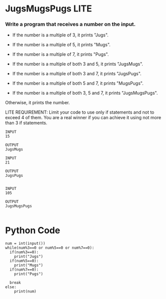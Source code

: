 # JugsMugsPugs LITE
### Write a program that receives a number on the input.
  - If the number is a multiple of 3, it prints "Jugs". 
  - If the number is a multiple of 5, it prints "Mugs".
  - If the number is a multiple of 7, it prints "Pugs".

  - If the number is a multiple of both 3 and 5, it prints "JugsMugs".
  - If the number is a multiple of both 3 and 7, it prints "JugsPugs".
  - If the number is a multiple of both 5 and 7, it prints "MugsPugs".
  - If the number is a multiple of both 3, 5 and 7, it prints "JugsMugsPugs".

Otherwise, it prints the number.

LITE REQUIREMENT:
Limit your code to use only if statements and not to exceed 4 of them. 
You are a real winner if you can achieve it using not more than 3 if statements.

```
INPUT 
15

OUTPUT
JugsMugs

INPUT 
21

OUTPUT
JugsPugs


INPUT 
105

OUTPUT 
JugsMugsPugs


```

# Python Code

```
num = int(input())
while(num%3==0 or num%5==0 or num%7==0):
  if(num%3==0):
    print("Jugs")
  if(num%5==0):
    print("Mugs")
  if(num%7==0):
    print("Pugs")
    
  break
else:
    print(num)
```
